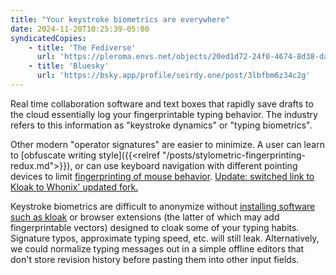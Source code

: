 ```yaml
---
title: "Your keystroke biometrics are everywhere"
date: 2024-11-20T10:25:39-05:00
syndicatedCopies:
    - title: 'The Fediverse'
      url: 'https://pleroma.envs.net/objects/20ed1d72-24f0-4674-8d38-dafe4540d7cb'
    - title: 'Bluesky'
      url: 'https://bsky.app/profile/seirdy.one/post/3lbfbm6z34c2g'
---
```


Real time collaboration software and text boxes that rapidly save drafts to the cloud essentially log your fingerprintable typing behavior. The industry refers to this information as "keystroke dynamics" or "typing biometrics".

Other modern "operator signatures" are easier to minimize. A user can learn to [obfuscate writing style]({{<relref "/posts/stylometric-fingerprinting-redux.md">}}), or can use keyboard navigation with different pointing devices to limit [fingerprinting of mouse behavior](http://jcarlosnorte.com/security/2016/03/06/advanced-tor-browser-fingerprinting.html). <ins datetime="2024-11-20T15:56:31+00:00">Update: switched link to Kloak to Whonix' updated fork.</ins>

Keystroke biometrics are difficult to anonymize without [installing software such as kloak](https://github.com/Whonix/kloak) or browser extensions (the latter of which may add fingerprintable vectors) designed to cloak some of your typing habits. Signature typos, approximate typing speed, etc. will still leak. Alternatively, we could normalize typing messages out in a simple offline editors that don't store revision history before pasting them into other input fields.
